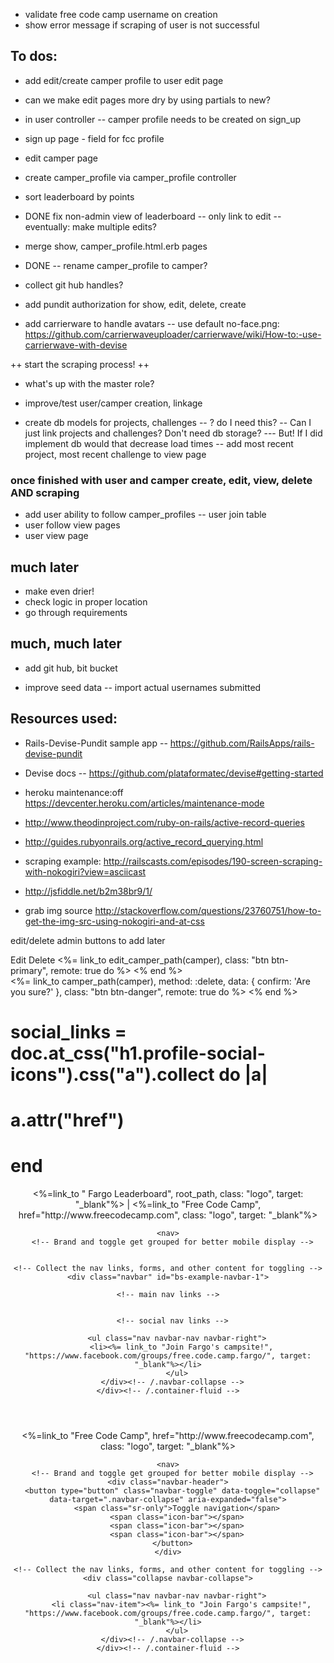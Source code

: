 
+ validate free code camp username on creation
+ show error message if scraping of user is not successful


## To dos:
+ add edit/create camper profile to user edit page
+ can we make edit pages more dry by using partials to new?

+ in user controller -- camper profile needs to be created on sign_up
+ sign up page - field for fcc profile
+ edit camper page
+ create camper_profile via camper_profile controller
+ sort leaderboard by points
+ DONE fix non-admin view of leaderboard -- only link to edit
  -- eventually: make multiple edits?
+ merge show, camper_profile.html.erb pages
+ DONE -- rename camper_profile to camper?
+ collect git hub handles?
+ add pundit authorization for show, edit, delete, create


+ add carrierware to handle avatars -- use default no-face.png: https://github.com/carrierwaveuploader/carrierwave/wiki/How-to:-use-carrierwave-with-devise

++ start the scraping process! ++

+ what's up with the master role?

+ improve/test user/camper creation, linkage

+ create db models for projects, challenges
  -- ? do I need this? -- Can I just link projects and challenges? Don't need db storage?
    --- But! If I did implement db would that decrease load times
  -- add most recent project, most recent challenge to view page

### once finished with user and camper create, edit, view, delete AND scraping ###
+ add user ability to follow camper_profiles -- user join table
+ user follow view pages
+ user view page


## much later
+ make even drier!
+ check logic in proper location
+ go through requirements

## much, much later
+ add git hub, bit bucket

+ improve seed data -- import actual usernames submitted


## Resources used:
+ Rails-Devise-Pundit sample app -- https://github.com/RailsApps/rails-devise-pundit

+ Devise docs -- https://github.com/plataformatec/devise#getting-started

+ heroku maintenance:off https://devcenter.heroku.com/articles/maintenance-mode

+ http://www.theodinproject.com/ruby-on-rails/active-record-queries

+ http://guides.rubyonrails.org/active_record_querying.html

+ scraping example: http://railscasts.com/episodes/190-screen-scraping-with-nokogiri?view=asciicast

+ http://jsfiddle.net/b2m38br9/1/
+ grab img source http://stackoverflow.com/questions/23760751/how-to-get-the-img-src-using-nokogiri-and-at-css


edit/delete admin buttons to add later
<th>Edit</th>
<th>Delete</th>

<td>
  <%= link_to edit_camper_path(camper), class: "btn btn-primary", remote: true do %>
    <i class="glyphicon glyphicon-edit"></i>
  <% end %>
</td>

<td>
<div class="form">
  <div class="form-group">
      <%= link_to camper_path(camper), method: :delete, data: { confirm: 'Are you sure?' }, class: "btn btn-danger", remote: true do %>
        <i class="glyphicon glyphicon-trash"></i>
      <% end %>
  </div>
</div>

</td>


# social_links = doc.at_css("h1.profile-social-icons").css("a").collect do |a|
#   a.attr("href")
# end



<header class="navbar navbar-fixed-top navbar-inverse navbar-custom">
  <div class="container">
    <%=link_to " Fargo Leaderboard", root_path, class: "logo", target: "_blank"%> | <%=link_to "Free Code Camp", href="http://www.freecodecamp.com", class: "logo", target: "_blank"%>

    <nav>
      <!-- Brand and toggle get grouped for better mobile display -->


    <!-- Collect the nav links, forms, and other content for toggling -->
    <div class="navbar" id="bs-example-navbar-1">

    <!-- main nav links -->


      <!-- social nav links -->

        <ul class="nav navbar-nav navbar-right">
          <li><%= link_to "Join Fargo's campsite!", "https://www.facebook.com/groups/free.code.camp.fargo/", target: "_blank"%></li>
        </ul>
      </div><!-- /.navbar-collapse -->
    </div><!-- /.container-fluid -->
  </nav>
</header>


<header class="navbar navbar-fixed-top navbar-inverse navbar-custom">
  <div class="container">
    <%=link_to "Free Code Camp", href="http://www.freecodecamp.com", class: "logo", target: "_blank"%>

    <nav>
      <!-- Brand and toggle get grouped for better mobile display -->
    <div class="navbar-header">
      <button type="button" class="navbar-toggle" data-toggle="collapse" data-target=".navbar-collapse" aria-expanded="false">
        <span class="sr-only">Toggle navigation</span>
        <span class="icon-bar"></span>
        <span class="icon-bar"></span>
        <span class="icon-bar"></span>
      </button>
    </div>

    <!-- Collect the nav links, forms, and other content for toggling -->
    <div class="collapse navbar-collapse">

        <ul class="nav navbar-nav navbar-right">
          <li class="nav-item"><%= link_to "Join Fargo's campsite!", "https://www.facebook.com/groups/free.code.camp.fargo/", target: "_blank"%></li>
        </ul>
      </div><!-- /.navbar-collapse -->
    </div><!-- /.container-fluid -->
  </nav>
</header>
